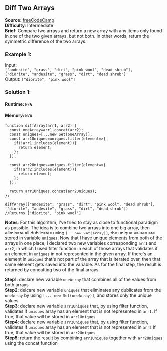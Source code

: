 ## Diff Two Arrays 

**Source**: [freeCodeCamp](https://www.freecodecamp.org/learn/javascript-algorithms-and-data-structures/intermediate-algorithm-scripting/diff-two-arrays)    
**Difficulty**: Intermediate  
**Brief**: Compare two arrays and return a new array with any items only found in one of the two given arrays, but not both. In other words, return the symmetric difference of the two arrays.       

### Example 1:
Input:   
``["andesite", "grass", "dirt", "pink wool", "dead shrub"],  
 ["diorite", "andesite", "grass", "dirt", "dead shrub"]``   
Output: ``["diorite", "pink wool"]``



### Solution 1:
#### Runtime: ``N/A``
####  Memory: ``N/A``
```
function diffArray(arr1, arr2) {
  const oneArray=arr1.concat(arr2);
  const uniques=[...new Set(oneArray)];
  const arr1Uniques=uniques.filter(element=>{
    if(!arr1.includes(element)){
      return element;
    };
  });

  const arr2Uniques=uniques.filter(element=>{
    if(!arr2.includes(element)){
      return element;
    };
  });
  
  return arr1Uniques.concat(arr2Uniques);
};

diffArray(["andesite", "grass", "dirt", "pink wool", "dead shrub"], ["diorite", "andesite", "grass", "dirt", "dead shrub"])
//Returns ['diorite', 'pink wool']
```
**Notes**: For this algorithm, I've tried to stay as close to functional paradigm as possible. The idea is to combine two arrays into one big array, then eliminate all dublicates using ``[...new Set(array)]``, the unique values are stored in variable ``uniques``. Now that I have unique elements from both of the arrays in one place, I declared two new variables corresponding ``arr1`` and ``arr2``, in which I used filter function in each of those arrays that validates if an element in ``uniques`` in not represented in the given array. If there's an element in ``uniques`` that's not part of the array that is iterated over, then that same element gets saved into the variable. As for the final step, the result is returned by concatting two of the final arrays.   

**Step1**: declare new variable ``oneArray`` that combines all of the values from both arrays  
**Step2**: delcare new variable ``uniques`` that eliminates any dublicates from the ``oneArray`` by using ``[... new Set(oneArray)]``, and stores only the unique values  
**Step3**: declare new variable ``arr1Uniques`` that, by using filter function, validates if ``uniques`` array has an element that is not represented in ``arr1``. If true, that value will be stored in ``arr1Uniques``    
**Step4**: declare new variable ``arr2Uniques`` that, by using filter function, validates if ``uniques`` array has an element that is not represented in ``arr2`` If true, that value will be stored in ``arr2Uniques``   
**Step5**: return the result by combining ``arr1Uniques`` together with ``arr2Uniques`` using the concat function  
